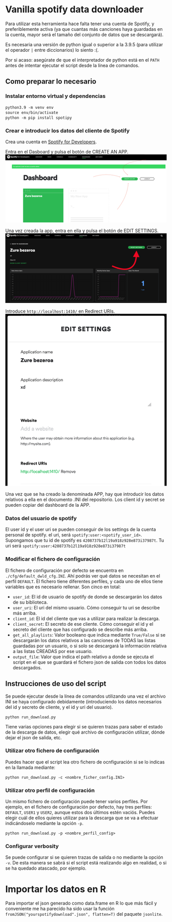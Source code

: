 # Vanilla spotify data downloader

Para utilizar esta herramienta hace falta tener una cuenta de Spotify, y preferiblemente activa (ya que cuantas más canciones haya guardadas en la cuenta, mayor será el tamaño del conjunto de datos que se descargará).

Es necesaria una versión de python igual o superior a la 3.9.5 (para utilizar el operador  `|` entre diccionarios) lo siento :(.

Por si acaso: asegúrate de que el interpretador de python está en el `PATH` antes de intentar ejecutar el script desde la línea de comandos.
## Como preparar lo necesario

### Instalar entorno virtual y dependencias
```
python3.9 -m venv env
source env/bin/activate
python -m pip install spotipy
```

### Crear e introducir los datos del cliente de Spotify
Crea una cuenta en [Spotify for Developers](https://developer.spotify.com/dashboard/applications).

Entra en el Dasboard y pulsa el botón de CREATE AN APP.
![](images/dashboard_front.png)

Una vez creada la app, entra en ella y pulsa el botón de EDIT SETTINGS.
![](images/client_info.png)

Introduce `http://localhost:1410/` en Redirect URIs.
![](images/client_config.png)

Una vez que se ha creado la denominada APP, hay que introducir los datos relativos a ella en el documento .INI del repositorio. Los client id y secret se pueden copiar del dashboard de la APP.

### Datos del usuario de spotify

El user id y el user uri se pueden conseguir de los settings de la cuenta personal de spotify. el uri, será `spotify:user:<spotify_user_id>`.
Supongamos que tu id de spotify es `4208737b12l19a918z928e873i37987t`. Tu uri será `spotify:user:4208737b12l19a918z928e873i37987t`

### Modificar el fichero de configuración
El fichero de configuración por defecto se encuentra en `./cfg/default_dwld_cfg.INI`. Ahí podrás ver qué datos se necesitan en el perfil `DEFAULT`. 
El fichero tiene diferentes perfiles, y cada uno de ellos tiene variables que es necesario rellenar. Son cinco en total:

* `user_id`: El id de usuario de spotify de donde se descargarán los datos de su biblioteca.
* `user_uri`: El uri del mismo usuario. Cómo conseguir tu uri se describe más arriba.
* `client_id`: El id del cliente que vas a utilizar para realizar la descarga.
* `client_secret`: El secreto de ese cliente. Cómo conseguir el id y el secreto del cliente que has configurado se describe más arriba.
* `get_all_playlists`: Valor booleano que indica mediante `True/False` si se descargarán los datos relativos a las canciones de TODAS las listas guardadas por un usuario, o si solo se descargará la información relativa a las listas CREADAS por ese usuario. 
* `output_file`: Valor que indica el path relativo a donde se ejecuta el script en el que se guardará el fichero json de salida con todos los datos descargados.

## Instrucciones de uso del script
Se puede ejecutar desde la línea de comandos utilizando una vez el archivo INI se haya configurado debidamente (introduciendo los datos necesarios del id y secreto de cliente, y el id y uri del usuario).

```
python run_download.py
```

Tiene varias opciones para elegir si se quieren trazas para saber el estado de la descarga de datos, elegir qué archivo de configuración utilizar, dónde dejar el json de salida, etc.

### Utilizar otro fichero de configuración
Puedes hacer que el script lea otro fichero de ocnfiguración si se lo indicas en la llamada mediante:
```
python run_download.py -c <nombre_ficher_config.INI>
```

### Utilizar otro perfil de configuración
Un mismo fichero de configuración puede tener varios perfiles. Por ejemplo, en el fichero de configuración por defecto, hay tres perfiles: `DEFAULT`, `USER1` y `USER2`, aunque estos dos últimos estén vaciós. Puedes elegir cuál de ellos quieres utilizar para la descarga que se va a efectuar indicándoselo mediante la opción `-p`.
```
python run_download.py -p <nombre_perfil_config>
```

### Configurar verbosity
Se puede configurar si se quieren trazas de salida o no mediante la opción `-v`. De esta manera se sabrá si el script está realizando algo en realidad, o si se ha quedado atascado, por ejemplo.

# Importar los datos en R
Para importar el json generado como data.frame en R lo que más fácil y conveniente me ha parecido ha sido usar la función `fromJSON("yourspotifydownload".json", flatten=T)` del paquete `jsonlite`.


